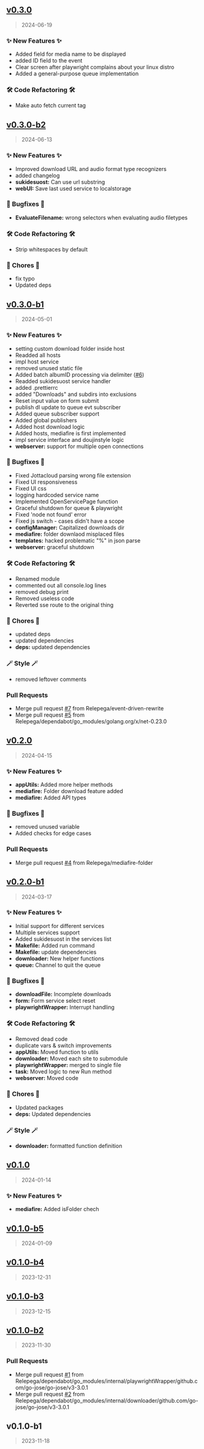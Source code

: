 
<a name="v0.3.0"></a>
## [v0.3.0](https://github.com/Relepega/Doujinstyle-downloader/compare/v0.3.0-b2...v0.3.0)

> 2024-06-19

### ✨ New Features ✨

* Added field for media name to be displayed
* added ID field to the event
* Clear screen after playwright complains about your linux distro
* Added a general-purpose queue implementation

### 🛠️ Code Refactoring 🛠️

* Make auto fetch current tag


<a name="v0.3.0-b2"></a>
## [v0.3.0-b2](https://github.com/Relepega/Doujinstyle-downloader/compare/v0.3.0-b1...v0.3.0-b2)

> 2024-06-13

### ✨ New Features ✨

* Improved download URL and audio format type recognizers
* added changelog
* **sukidesuost:** Can use url substring
* **webUI:** Save last used service to localstorage

### 🐛 Bugfixes 🐛

* **EvaluateFilename:** wrong selectors when evaluating audio filetypes

### 🛠️ Code Refactoring 🛠️

* Strip whitespaces by default

### 🧹 Chores 🧹

* fix typo
* Updated deps


<a name="v0.3.0-b1"></a>
## [v0.3.0-b1](https://github.com/Relepega/Doujinstyle-downloader/compare/v0.2.0...v0.3.0-b1)

> 2024-05-01

### ✨ New Features ✨

* setting custom download folder inside host
* Readded all hosts
* impl host service
* removed unused static file
* Added batch albumID processing via delimiter ([#6](https://github.com/Relepega/Doujinstyle-downloader/issues/6))
* Readded sukidesuost service handler
* added .prettierrc
* added "Downloads" and subdirs into exclusions
* Reset input value on form submit
* publish dl update to queue evt subscriber
* Added queue subscriber support
* Added global publishers
* Added host download logic
* Added hosts, mediafire is first implemented
* impl service interface and doujinstyle logic
* **webserver:** support for multiple open connections

### 🐛 Bugfixes 🐛

* Fixed Jottacloud parsing wrong file extension
* Fixed UI responsiveness
* Fixed UI css
* logging hardcoded service name
* Implemented OpenServicePage function
* Graceful shutdown for queue & playwright
* Fixed 'node not found' error
* Fixed js switch - cases didn't have a scope
* **configManager:** Capitalized downloads dir
* **mediafire:** folder downlaod misplaced files
* **templates:** hacked problematic "%" in json parse
* **webserver:** graceful shutdown

### 🛠️ Code Refactoring 🛠️

* Renamed module
* commented out all console.log lines
* removed debug print
* Removed useless code
* Reverted sse route to the original thing

### 🧹 Chores 🧹

* updated deps
* updated dependencies
* **deps:** updated dependencies

### 🪄 Style 🪄

* removed leftover comments

### Pull Requests

* Merge pull request [#7](https://github.com/Relepega/Doujinstyle-downloader/issues/7) from Relepega/event-driven-rewrite
* Merge pull request [#5](https://github.com/Relepega/Doujinstyle-downloader/issues/5) from Relepega/dependabot/go_modules/golang.org/x/net-0.23.0


<a name="v0.2.0"></a>
## [v0.2.0](https://github.com/Relepega/Doujinstyle-downloader/compare/v0.2.0-b1...v0.2.0)

> 2024-04-15

### ✨ New Features ✨

* **appUtils:** Added more helper methods
* **mediafire:** Folder download feature added
* **mediafire:** Added API types

### 🐛 Bugfixes 🐛

* removed unused variable
* Added checks for edge cases

### Pull Requests

* Merge pull request [#4](https://github.com/Relepega/Doujinstyle-downloader/issues/4) from Relepega/mediafire-folder


<a name="v0.2.0-b1"></a>
## [v0.2.0-b1](https://github.com/Relepega/Doujinstyle-downloader/compare/v0.1.0...v0.2.0-b1)

> 2024-03-17

### ✨ New Features ✨

* Initial support for different services
* Multiple services support
* Added sukidesuost in the services list
* **Makefile:** Added run command
* **Makefile:** update dependencies
* **downloader:** New helper functions
* **queue:** Channel to quit the queue

### 🐛 Bugfixes 🐛

* **downloadFile:** Incomplete downloads
* **form:** Form service select reset
* **playwrightWrapper:** Interrupt handling

### 🛠️ Code Refactoring 🛠️

* Removed dead code
* duplicate vars & switch improvements
* **appUtils:** Moved function to utils
* **downloader:** Moved each site to submodule
* **playwrightWrapper:** merged to single file
* **task:** Moved logic to new Run method
* **webserver:** Moved code

### 🧹 Chores 🧹

* Updated packages
* **deps:** Updated dependencies

### 🪄 Style 🪄

* **downloader:** formatted function definition


<a name="v0.1.0"></a>
## [v0.1.0](https://github.com/Relepega/Doujinstyle-downloader/compare/v0.1.0-b5...v0.1.0)

> 2024-01-14

### ✨ New Features ✨

* **mediafire:** Added isFolder chech


<a name="v0.1.0-b5"></a>
## [v0.1.0-b5](https://github.com/Relepega/Doujinstyle-downloader/compare/v0.1.0-b4...v0.1.0-b5)

> 2024-01-09


<a name="v0.1.0-b4"></a>
## [v0.1.0-b4](https://github.com/Relepega/Doujinstyle-downloader/compare/v0.1.0-b3...v0.1.0-b4)

> 2023-12-31


<a name="v0.1.0-b3"></a>
## [v0.1.0-b3](https://github.com/Relepega/Doujinstyle-downloader/compare/v0.1.0-b2...v0.1.0-b3)

> 2023-12-15


<a name="v0.1.0-b2"></a>
## [v0.1.0-b2](https://github.com/Relepega/Doujinstyle-downloader/compare/v0.1.0-b1...v0.1.0-b2)

> 2023-11-30

### Pull Requests

* Merge pull request [#1](https://github.com/Relepega/Doujinstyle-downloader/issues/1) from Relepega/dependabot/go_modules/internal/playwrightWrapper/github.com/go-jose/go-jose/v3-3.0.1
* Merge pull request [#2](https://github.com/Relepega/Doujinstyle-downloader/issues/2) from Relepega/dependabot/go_modules/internal/downloader/github.com/go-jose/go-jose/v3-3.0.1


<a name="v0.1.0-b1"></a>
## v0.1.0-b1

> 2023-11-18

